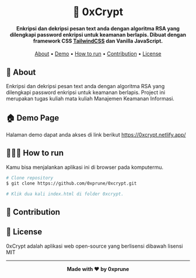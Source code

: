 <h1 align="center">🔐 0xCrypt</h1>
<p></p>

<h4 align="center">Enkripsi dan dekripsi pesan text anda dengan algoritma RSA yang dilengkapi password enkripsi untuk keamanan berlapis. Dibuat dengan framework CSS <a href="https://tailwindcss.com/" target="_blank">TailwindCSS</a> dan Vanilla JavaScript.
</h4>

<p></p>

<p align="center">
  <a href="#about">About</a> •
  <a href="#demo">Demo</a> •
  <a href="#running"> How to run</a> •
  <a href="#contribution">Contribution</a> •
  <a href="#license">License</a>
</p>

<p></p>

<h2 id="about">🎇 About</h2>
Enkripsi dan dekripsi pesan text anda dengan algoritma RSA yang dilengkapi password enkripsi untuk keamanan berlapis. Project ini merupakan tugas kuliah mata kuliah Manajemen Keamanan Informasi.

<p></p>

<h2 id="demo">🏠 Demo Page</h2>

Halaman demo dapat anda akses di link berikut https://0xcrypt.netlify.app/

<p></p>

<h2 id="running">🧑🏻‍💻 How to run </h2>

Kamu bisa menjalankan aplikasi ini di browser pada komputermu.

```bash
# Clone repository 
$ git clone https://github.com/0xprune/0xcrypt.git

# Klik dua kali index.html di folder 0xcrypt.

```

<p></p>
<h2 id="contribution">🫡 Contribution</h2>



<p></p>

<h2 id="license">📝 License</h2>

0xCrypt adalah aplikasi web open-source yang berlisensi dibawah lisensi MIT

---

**<p align="center">Made with ❤️ by 0xprune</p>**
